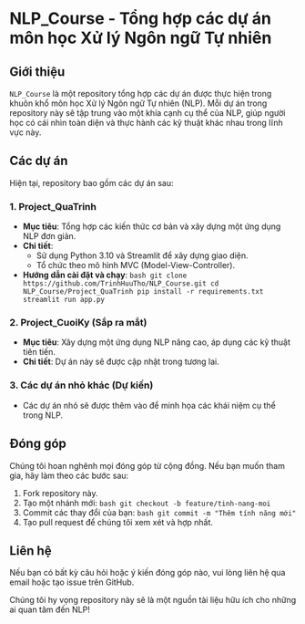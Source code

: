 # NLP_Course - Tổng hợp các dự án môn học Xử lý Ngôn ngữ Tự nhiên

## Giới thiệu
`NLP_Course` là một repository tổng hợp các dự án được thực hiện trong khuôn khổ môn học Xử lý Ngôn ngữ Tự nhiên (NLP). Mỗi dự án trong repository này sẽ tập trung vào một khía cạnh cụ thể của NLP, giúp người học có cái nhìn toàn diện và thực hành các kỹ thuật khác nhau trong lĩnh vực này.

## Các dự án
Hiện tại, repository bao gồm các dự án sau:

### 1. Project_QuaTrinh
- **Mục tiêu**: Tổng hợp các kiến thức cơ bản và xây dựng một ứng dụng NLP đơn giản.
- **Chi tiết**: 
    - Sử dụng Python 3.10 và Streamlit để xây dựng giao diện.
    - Tổ chức theo mô hình MVC (Model-View-Controller).
- **Hướng dẫn cài đặt và chạy**:
        ```bash
        git clone https://github.com/TrinhHuuTho/NLP_Course.git
        cd NLP_Course/Project_QuaTrinh
        pip install -r requirements.txt
        streamlit run app.py
        ```

### 2. Project_CuoiKy (Sắp ra mắt)
- **Mục tiêu**: Xây dựng một ứng dụng NLP nâng cao, áp dụng các kỹ thuật tiên tiến.
- **Chi tiết**: Dự án này sẽ được cập nhật trong tương lai.

### 3. Các dự án nhỏ khác (Dự kiến)
- Các dự án nhỏ sẽ được thêm vào để minh họa các khái niệm cụ thể trong NLP.

## Đóng góp
Chúng tôi hoan nghênh mọi đóng góp từ cộng đồng. Nếu bạn muốn tham gia, hãy làm theo các bước sau:
1. Fork repository này.
2. Tạo một nhánh mới:
        ```bash
        git checkout -b feature/tinh-nang-moi
        ```
3. Commit các thay đổi của bạn:
        ```bash
        git commit -m "Thêm tính năng mới"
        ```
4. Tạo pull request để chúng tôi xem xét và hợp nhất.

## Liên hệ
Nếu bạn có bất kỳ câu hỏi hoặc ý kiến đóng góp nào, vui lòng liên hệ qua email hoặc tạo issue trên GitHub.

Chúng tôi hy vọng repository này sẽ là một nguồn tài liệu hữu ích cho những ai quan tâm đến NLP!
